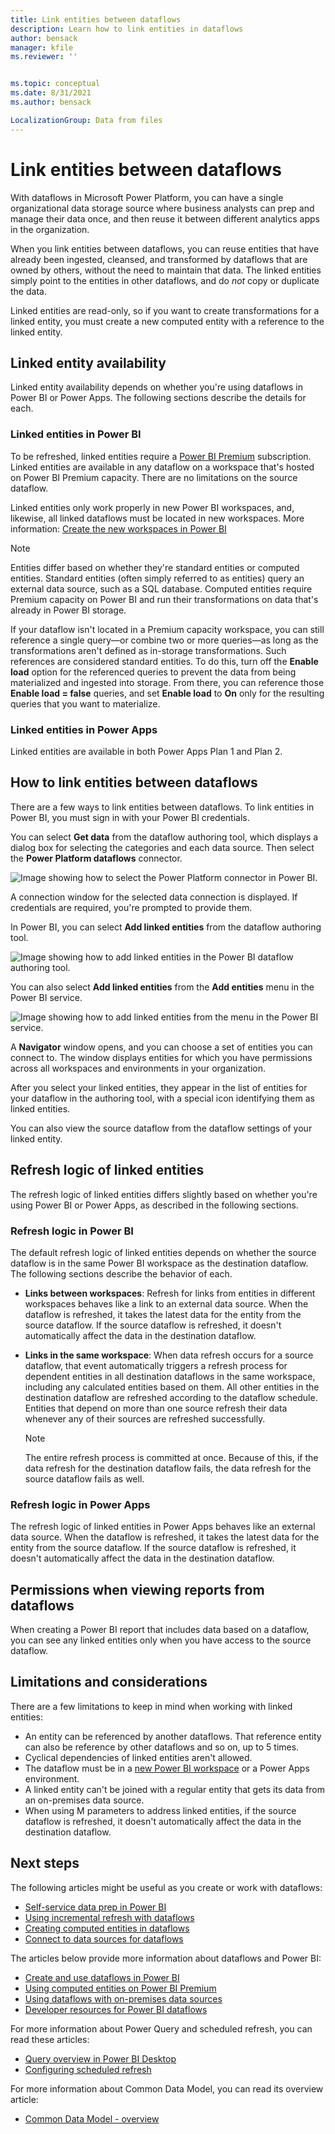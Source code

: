 ```yaml
---
title: Link entities between dataflows
description: Learn how to link entities in dataflows
author: bensack
manager: kfile
ms.reviewer: ''


ms.topic: conceptual
ms.date: 8/31/2021
ms.author: bensack

LocalizationGroup: Data from files
---
```

# Link entities between dataflows

With dataflows in Microsoft Power Platform, you can have a single organizational data storage source where business analysts can prep and manage their data once, and then reuse it between different analytics apps in the organization. 

When you link entities between dataflows, you can reuse entities that have already been ingested, cleansed, and transformed by dataflows that are owned by others, without the need to maintain that data. The linked entities simply point to the entities in other dataflows, and do *not* copy or duplicate the data.

Linked entities are read-only, so if you want to create transformations for a linked entity, you must create a new computed entity with a reference to the linked entity.

## Linked entity availability

Linked entity availability depends on whether you're using dataflows in Power BI or Power Apps. The following sections describe the details for each.

### Linked entities in Power BI

To be refreshed, linked entities require a [Power BI Premium](/power-bi/service-premium-what-is) subscription. Linked entities are available in any dataflow on a workspace that's hosted on Power BI Premium capacity. There are no limitations on the source dataflow.

Linked entities only work properly in new Power BI workspaces, and, likewise, all linked dataflows must be located in new workspaces. More information: [Create the new workspaces in Power BI](/power-bi/service-create-the-new-workspaces)

> [!NOTE]
> Entities differ based on whether they're standard entities or computed entities. Standard entities (often simply referred to as entities) query an external data source, such as a SQL database. Computed entities require Premium capacity on Power BI and run their transformations on data that's already in Power BI storage. 
>
>If your dataflow isn't located in a Premium capacity workspace, you can still reference a single query&mdash;or combine two or more queries&mdash;as long as the transformations aren't defined as in-storage transformations. Such references are considered standard entities. To do this, turn off the **Enable load** option for the referenced queries to prevent the data from being materialized and ingested into storage. From there, you can reference those **Enable load = false** queries, and set **Enable load** to **On** only for the resulting queries that you want to materialize.

### Linked entities in Power Apps

Linked entities are available in both Power Apps Plan 1 and Plan 2.

## How to link entities between dataflows

There are a few ways to link entities between dataflows. To link entities in Power BI, you must sign in with your Power BI credentials.

You can select **Get data** from the dataflow authoring tool, which displays a dialog box for selecting the categories and each data source. Then select the **Power Platform dataflows** connector. 

![Image showing how to select the Power Platform connector in Power BI.](media/dataflows-linked-entities/linked-entities-03.png)

A connection window for the selected data connection is displayed. If credentials are required, you're prompted to provide them.

In Power BI, you can select **Add linked entities** from the dataflow authoring tool.

![Image showing how to add linked entities in the Power BI dataflow authoring tool.](media/dataflows-linked-entities/linked-entities-00.png)

You can also select **Add linked entities** from the **Add entities** menu in the Power BI service.

![Image showing how to add linked entities from the menu in the Power BI service.](media/dataflows-linked-entities/linked-entities-01.png)

A **Navigator** window opens, and you can choose a set of entities you can connect to. The window displays entities for which you have permissions across all workspaces and environments in your organization.

After you select your linked entities, they appear in the list of entities for your dataflow in the authoring tool, with a special icon identifying them as linked entities.

You can also view the source dataflow from the dataflow settings of your linked entity.

## Refresh logic of linked entities

The refresh logic of linked entities differs slightly based on whether you're using Power BI or Power Apps, as described in the following sections.

### Refresh logic in Power BI

The default refresh logic of linked entities depends on whether the source dataflow is in the same Power BI workspace as the destination dataflow. The following sections describe the behavior of each.

* **Links between workspaces**: Refresh for links from entities in different workspaces behaves like a link to an external data source. When the dataflow is refreshed, it takes the latest data for the entity from the source dataflow. If the source dataflow is refreshed, it doesn't automatically affect the data in the destination dataflow.

* **Links in the same workspace**: When data refresh occurs for a source dataflow, that event automatically triggers a refresh process for dependent entities in all destination dataflows in the same workspace, including any calculated entities based on them. All other entities in the destination dataflow are refreshed according to the dataflow schedule. Entities that depend on more than one source refresh their data whenever any of their sources are refreshed successfully.

  > [!NOTE]
  > The entire refresh process is committed at once. Because of this, if the data refresh for the destination dataflow fails, the data refresh for the source dataflow fails as well.

### Refresh logic in Power Apps

The refresh logic of linked entities in Power Apps behaves like an external data source. When the dataflow is refreshed, it takes the latest data for the entity from the source dataflow. If the source dataflow is refreshed, it doesn't automatically affect the data in the destination dataflow.

## Permissions when viewing reports from dataflows

When creating a Power BI report that includes data based on a dataflow, you can see any linked entities only when you have access to the source dataflow.

## Limitations and considerations

There are a few limitations to keep in mind when working with linked entities:

* An entity can be referenced by another dataflows. That reference entity can also be reference by other dataflows and so on, up to 5 times.
* Cyclical dependencies of linked entities aren't allowed.
* The dataflow must be in a [new Power BI workspace](/power-bi/service-create-the-new-workspaces) or a Power Apps environment.
* A linked entity can't be joined with a regular entity that gets its data from an on-premises data source.
* When using M parameters to address linked entities, if the source dataflow is refreshed, it doesn't automatically affect the data in the destination dataflow.

## Next steps

The following articles might be useful as you create or work with dataflows:

* [Self-service data prep in Power BI](create-use.md)
* [Using incremental refresh with dataflows](incremental-refresh.md)
* [Creating computed entities in dataflows](computed-entities.md)
* [Connect to data sources for dataflows](data-sources.md)

The articles below provide more information about dataflows and Power BI:

* [Create and use dataflows in Power BI](/power-bi/service-dataflows-create-use)
* [Using computed entities on Power BI Premium](computed-entities.md)
* [Using dataflows with on-premises data sources](/power-bi/service-dataflows-on-premises-gateways)
* [Developer resources for Power BI dataflows](/power-bi/service-dataflows-developer-resources)

For more information about Power Query and scheduled refresh, you can read these articles:

* [Query overview in Power BI Desktop](/power-bi/desktop-query-overview)
* [Configuring scheduled refresh](/power-bi/refresh-scheduled-refresh)

For more information about Common Data Model, you can read its overview article:

* [Common Data Model - overview ](/powerapps/common-data-model/overview)